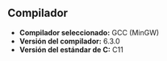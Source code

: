 ## Compilador

- **Compilador seleccionado:** GCC (MinGW)
- **Versión del compilador:** 6.3.0
- **Versión del estándar de C:** C11
